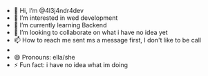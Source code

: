 - 👋 Hi, I’m @4l3j4ndr4dev
- 👀 I’m interested in wed development 
- 🌱 I’m currently learning Backend 
- 💞️ I’m looking to collaborate on what i have no idea yet
- 📫 How to reach me sent ms a message first, I don't like to be call
- 
- 😄 Pronouns: ella/she
- ⚡ Fun fact: i have no idea what im doing 

<!---
4l3j4ndr4dev/4l3j4ndr4dev is a ✨ special ✨ repository because its `README.md` (this file) appears on your GitHub profile.
You can click the Preview link to take a look at your changes.
--->
